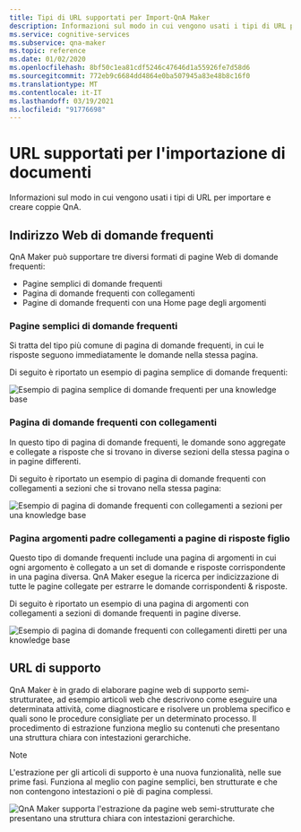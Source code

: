 ```yaml
---
title: Tipi di URL supportati per Import-QnA Maker
description: Informazioni sul modo in cui vengono usati i tipi di URL per importare e creare coppie QnA.
ms.service: cognitive-services
ms.subservice: qna-maker
ms.topic: reference
ms.date: 01/02/2020
ms.openlocfilehash: 8bf50c1ea81cdf5246c47646d1a55926fe7d58d6
ms.sourcegitcommit: 772eb9c6684dd4864e0ba507945a83e48b8c16f0
ms.translationtype: MT
ms.contentlocale: it-IT
ms.lasthandoff: 03/19/2021
ms.locfileid: "91776698"
---
```

# <a name="urls-supported-for-importing-documents"></a>URL supportati per l'importazione di documenti

Informazioni sul modo in cui vengono usati i tipi di URL per importare e creare coppie QnA.

## <a name="faq-urls"></a>Indirizzo Web di domande frequenti

QnA Maker può supportare tre diversi formati di pagine Web di domande frequenti:

* Pagine semplici di domande frequenti
* Pagina di domande frequenti con collegamenti
* Pagine di domande frequenti con una Home page degli argomenti

### <a name="plain-faq-pages"></a>Pagine semplici di domande frequenti

Si tratta del tipo più comune di pagina di domande frequenti, in cui le risposte seguono immediatamente le domande nella stessa pagina.

Di seguito è riportato un esempio di pagina semplice di domande frequenti:

![Esempio di pagina semplice di domande frequenti per una knowledge base](./media/qnamaker-concepts-datasources/plain-faq.png)


### <a name="faq-pages-with-links"></a>Pagina di domande frequenti con collegamenti

In questo tipo di pagina di domande frequenti, le domande sono aggregate e collegate a risposte che si trovano in diverse sezioni della stessa pagina o in pagine differenti.

Di seguito è riportato un esempio di pagina di domande frequenti con collegamenti a sezioni che si trovano nella stessa pagina:

 ![Esempio di pagina di domande frequenti con collegamenti a sezioni per una knowledge base](./media/qnamaker-concepts-datasources/sectionlink-faq.png)


### <a name="parent-topics-page-links-to-child-answers-pages"></a>Pagina argomenti padre collegamenti a pagine di risposte figlio

Questo tipo di domande frequenti include una pagina di argomenti in cui ogni argomento è collegato a un set di domande e risposte corrispondente in una pagina diversa. QnA Maker esegue la ricerca per indicizzazione di tutte le pagine collegate per estrarre le domande corrispondenti & risposte.

Di seguito è riportato un esempio di una pagina di argomenti con collegamenti a sezioni di domande frequenti in pagine diverse.

 ![Esempio di pagina di domande frequenti con collegamenti diretti per una knowledge base](./media/qnamaker-concepts-datasources/topics-faq.png)

## <a name="support-urls"></a>URL di supporto

QnA Maker è in grado di elaborare pagine web di supporto semi-strutturatee, ad esempio articoli web che descrivono come eseguire una determinata attività, come diagnosticare e risolvere un problema specifico e quali sono le procedure consigliate per un determinato processo. Il procedimento di estrazione funziona meglio su contenuti che presentano una struttura chiara con intestazioni gerarchiche.

> [!NOTE]
> L'estrazione per gli articoli di supporto è una nuova funzionalità, nelle sue prime fasi. Funziona al meglio con pagine semplici, ben strutturate e che non contengono intestazioni o piè di pagina complessi.

![QnA Maker supporta l'estrazione da pagine web semi-strutturate che presentano una struttura chiara con intestazioni gerarchiche.](./media/qnamaker-concepts-datasources/support-web-pages-with-heirarchical-structure.png)